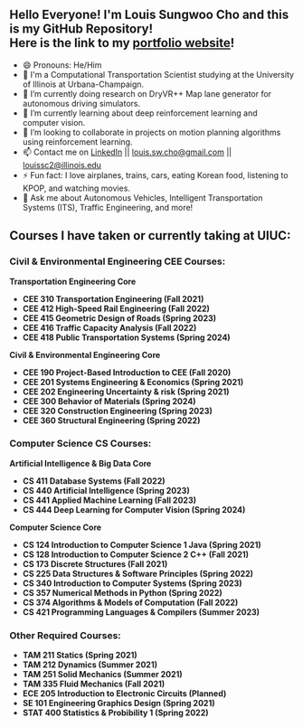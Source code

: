 ## Hello Everyone! I'm Louis Sungwoo Cho and this is my GitHub Repository!<br/> Here is the link to my [portfolio website](https://lotlouischoitslab.github.io/lotlouischoportfolio)!

- 😄 Pronouns: He/Him
- 🏫 I'm a Computational Transportation Scientist studying at the University of Illinois at Urbana-Champaign. 
- 🔭 I’m currently doing research on DryVR++ Map lane generator for autonomous driving simulators.
- 🌱 I’m currently learning about deep reinforcement learning and computer vision.
- 👯 I’m looking to collaborate in projects on motion planning algorithms using reinforcement learning.
- 📫 Contact me on [LinkedIn](https://www.linkedin.com/in/louis-sungwoo-cho/) || [louis.sw.cho@gmail.com](mailto:louis.sw.cho@gmail.com) || [louissc2@illinois.edu](mailto:louissc2@illinois.edu)
- ⚡ Fun fact: I love airplanes, trains, cars, eating Korean food, listening to KPOP, and watching movies.
- 💬 Ask me about Autonomous Vehicles, Intelligent Transportation Systems (ITS), Traffic Engineering, and more!

## Courses I have taken or currently taking at UIUC:
### Civil & Environmental Engineering CEE Courses:
**Transportation Engineering Core**<br/>
- **CEE 310 Transportation Engineering (Fall 2021)**
- **CEE 412 High-Speed Rail Engineering (Fall 2022)**
- **CEE 415 Geometric Design of Roads (Spring 2023)**
- **CEE 416 Traffic Capacity Analysis (Fall 2022)**
- **CEE 418 Public Transportation Systems (Spring 2024)**

**Civil & Environmental Engineering Core**<br/>
- **CEE 190 Project-Based Introduction to CEE (Fall 2020)**
- **CEE 201 Systems Engineering & Economics (Spring 2021)**
- **CEE 202 Engineering Uncertainty & risk (Spring 2021)**
- **CEE 300 Behavior of Materials (Spring 2024)**
- **CEE 320 Construction Engineering (Spring 2023)**
- **CEE 360 Structural Engineering (Spring 2022)**



### Computer Science CS Courses:
**Artificial Intelligence & Big Data Core**<br/>
- **CS 411 Database Systems (Fall 2022)**
- **CS 440 Artificial Intelligence (Spring 2023)**
- **CS 441 Applied Machine Learning (Fall 2023)**
- **CS 444 Deep Learning for Computer Vision (Spring 2024)**


**Computer Science Core**<br/>
- **CS 124 Introduction to Computer Science 1 Java (Spring 2021)**
- **CS 128 Introduction to Computer Science 2 C++ (Fall 2021)**
- **CS 173 Discrete Structures (Fall 2021)**
- **CS 225 Data Structures & Software Principles (Spring 2022)**
- **CS 340 Introduction to Computer Systems (Spring 2023)**
- **CS 357 Numerical Methods in Python (Spring 2022)**
- **CS 374 Algorithms & Models of Computation (Fall 2022)**
- **CS 421 Programming Languages & Compilers (Summer 2023)**


### Other Required Courses:
- **TAM 211 Statics (Spring 2021)**
- **TAM 212 Dynamics (Summer 2021)**
- **TAM 251 Solid Mechanics (Summer 2021)**
- **TAM 335 Fluid Mechanics (Fall 2021)**
- **ECE 205 Introduction to Electronic Circuits (Planned)**
- **SE 101 Engineering Graphics Design (Spring 2021)**
- **STAT 400 Statistics & Probibility 1 (Spring 2022)**

<!-- -  ...
- 🤔 I’m looking for help with
- 💬 Ask me about ... -->

